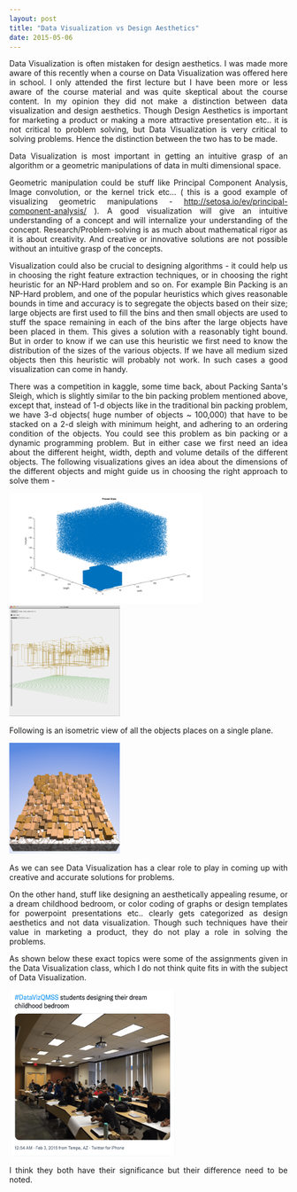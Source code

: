 ```yaml
---
layout: post
title: "Data Visualization vs Design Aesthetics"
date: 2015-05-06
---
```


<style>body {text-align: justify}</style>

Data Visualization is often mistaken for design aesthetics. I was made more aware of this recently when a course on Data Visualization was offered here in school. I only attended the first lecture but I have been more or less aware of the course material and was quite skeptical about the course content. In my opinion they did not make a distinction between data visualization and design aesthetics. Though Design Aesthetics is important for marketing a product or making a more attractive presentation etc.. it is not critical to problem solving, but Data Visualization is very critical to solving problems. Hence the distinction between the two has to be made.

Data Visualization is most important in getting an intuitive grasp of an algorithm or a geometric manipulations of data in multi dimensional space.

Geometric manipulation could be stuff like Principal Component Analysis, Image convolution, or the kernel trick etc... ( this is a good example of visualizing geometric manipulations - <a href="http://setosa.io/ev/principal-component-analysis/" target="_blank">http://setosa.io/ev/principal-component-analysis/</a> ). A good visualization will give an intuitive understanding of a concept and will internalize your understanding of the concept. Research/Problem-solving is as much about mathematical rigor as it is about creativity. And creative or innovative solutions are not possible without an intuitive grasp of the concepts.

Visualization could also be crucial to designing algorithms - it could help us in choosing the right feature extraction techniques, or in choosing the right heuristic for an NP-Hard problem and so on. For example Bin Packing is an NP-Hard problem, and one of the popular heuristics which gives reasonable bounds in time and accuracy is to segregate the objects based on their size; large objects are first used to fill the bins and then small objects are used to stuff the space remaining in each of the bins after the large objects have been placed in them. This gives a solution with a reasonably tight bound. But in order to know if we can use this heuristic we first need to know the distribution of the sizes of the various objects. If we have all medium sized objects then this heuristic will probably not work. In such cases a good visualization can come in handy.

There was a competition in kaggle, some time back, about Packing Santa's Sleigh, which is slightly similar to the bin packing problem mentioned above, except that, instead of 1-d objects like in the traditional bin packing problem, we have 3-d objects( huge number of objects ~ 100,000) that have to be stacked on a 2-d sleigh with minimum height, and adhering to an ordering condition of the objects. You could see this problem as bin packing or a dynamic programming problem. But in either case we first need an idea about the different height, width, depth and volume details of the different objects. The following visualizations gives an idea about the dimensions of the different objects and might guide us in choosing the right approach to solve them -

<img src="/images/dataviz-sizes.png" alt="Present Sizes" style="height: 200px; width:350px;"/>

<img src="/images/dataviz-opacity.png" alt="Transparent View of Presents" style="height: 200px; width:200px;"/>

Following is an isometric view of all the objects places on a single plane.

<img src="/images/dataviz-isometric.png" alt="Isometric View of Presents" style="height: 200px; width:200px;"/>

As we can see Data Visualization has a clear role to play in coming up with creative and accurate solutions for problems.

On the other hand, stuff like designing an aesthetically appealing resume, or a dream childhood bedroom, or color coding of graphs or design templates for powerpoint presentations etc.. clearly gets categorized as design aesthetics and not data visualization. Though such techniques have their value in marketing a product, they do not play a role in solving the problems.

As shown below these exact topics were some of the assignments given in the Data Visualization class, which I do not think quite fits in with the subject of Data Visualization.

<img src="/images/dataviz-tweet.png" alt="Instructor's tweet" style="height: 300px; width:300px;"/>

I think they both have their significance but their difference need to be noted.